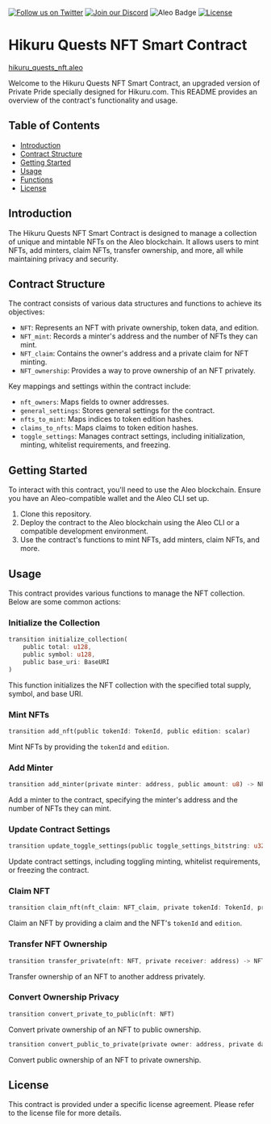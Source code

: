 [![Follow us on Twitter](https://img.shields.io/twitter/follow/HikuruOfficial?style=social&logo=twitter)](https://twitter.com/HikuruOfficial)
[![Join our Discord](https://img.shields.io/discord/989643607898206208?color=%237289DA&label=Join%20our%20Discord&logo=discord&logoColor=white)](https://discord.gg/mevde2mRSw)
![Aleo Badge](https://img.shields.io/badge/Aleo-Developer-1572B6?style=flat-square&logo=aleo&logoColor=white)
[![License](https://img.shields.io/badge/license-MIT-orange.svg)](https://opensource.org/licenses/MIT)

# Hikuru Quests NFT Smart Contract

[hikuru_quests_nft.aleo](https://explorer.hamp.app/program?id=hikuru_quests_nft.aleo)


Welcome to the Hikuru Quests NFT Smart Contract, an upgraded version of Private Pride specially designed for Hikuru.com. This README provides an overview of the contract's functionality and usage.

## Table of Contents
- [Introduction](#introduction)
- [Contract Structure](#contract-structure)
- [Getting Started](#getting-started)
- [Usage](#usage)
- [Functions](#functions)
- [License](#license)

## Introduction

The Hikuru Quests NFT Smart Contract is designed to manage a collection of unique and mintable NFTs on the Aleo blockchain. It allows users to mint NFTs, add minters, claim NFTs, transfer ownership, and more, all while maintaining privacy and security.

## Contract Structure

The contract consists of various data structures and functions to achieve its objectives:

- `NFT`: Represents an NFT with private ownership, token data, and edition.
- `NFT_mint`: Records a minter's address and the number of NFTs they can mint.
- `NFT_claim`: Contains the owner's address and a private claim for NFT minting.
- `NFT_ownership`: Provides a way to prove ownership of an NFT privately.

Key mappings and settings within the contract include:
- `nft_owners`: Maps fields to owner addresses.
- `general_settings`: Stores general settings for the contract.
- `nfts_to_mint`: Maps indices to token edition hashes.
- `claims_to_nfts`: Maps claims to token edition hashes.
- `toggle_settings`: Manages contract settings, including initialization, minting, whitelist requirements, and freezing.

## Getting Started

To interact with this contract, you'll need to use the Aleo blockchain. Ensure you have an Aleo-compatible wallet and the Aleo CLI set up.

1. Clone this repository.
2. Deploy the contract to the Aleo blockchain using the Aleo CLI or a compatible development environment.
3. Use the contract's functions to mint NFTs, add minters, claim NFTs, and more.

## Usage

This contract provides various functions to manage the NFT collection. Below are some common actions:

### Initialize the Collection

```rust
transition initialize_collection(
    public total: u128,
    public symbol: u128,
    public base_uri: BaseURI
)
```

This function initializes the NFT collection with the specified total supply, symbol, and base URI.

### Mint NFTs

```rust
transition add_nft(public tokenId: TokenId, public edition: scalar)
```

Mint NFTs by providing the `tokenId` and `edition`.

### Add Minter

```rust
transition add_minter(private minter: address, public amount: u8) -> NFT_mint
```

Add a minter to the contract, specifying the minter's address and the number of NFTs they can mint.

### Update Contract Settings

```rust
transition update_toggle_settings(public toggle_settings_bitstring: u32)
```

Update contract settings, including toggling minting, whitelist requirements, or freezing the contract.

### Claim NFT

```rust
transition claim_nft(nft_claim: NFT_claim, private tokenId: TokenId, private edition: scalar) -> NFT
```

Claim an NFT by providing a claim and the NFT's `tokenId` and `edition`.

### Transfer NFT Ownership

```rust
transition transfer_private(nft: NFT, private receiver: address) -> NFT
```

Transfer ownership of an NFT to another address privately.

### Convert Ownership Privacy

```rust
transition convert_private_to_public(nft: NFT)
```

Convert private ownership of an NFT to public ownership.

```rust
transition convert_public_to_private(private owner: address, private data: TokenId, private edition: scalar) -> NFT
```

Convert public ownership of an NFT to private ownership.

## License

This contract is provided under a specific license agreement. Please refer to the license file for more details.
